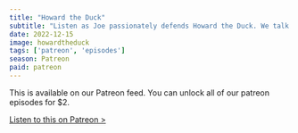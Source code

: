 ```yaml
---
title: "Howard the Duck"
subtitle: "Listen as Joe passionately defends Howard the Duck. We talk about Jeffrey Jones but also don't want to talk about him too much. Finally, we share our excitement about Avatar 2."
date: 2022-12-15
image: howardtheduck
tags: ['patreon', 'episodes']
season: Patreon
paid: patreon
---
```

<div class="callout patreon">
This is available on our Patreon feed. You can unlock all of our patreon episodes for $2.

<a class="button" href="https://www.patreon.com/posts/75956440">Listen to this on Patreon &gt;</a>
</div>